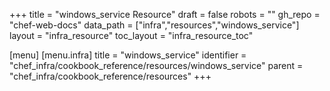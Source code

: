 +++
title = "windows_service Resource"
draft = false
robots = ""
gh_repo = "chef-web-docs"
data_path = ["infra","resources","windows_service"]
layout = "infra_resource"
toc_layout = "infra_resource_toc"

[menu]
  [menu.infra]
    title = "windows_service"
    identifier = "chef_infra/cookbook_reference/resources/windows_service"
    parent = "chef_infra/cookbook_reference/resources"
+++

<!-- The contents of this page are automatically generated from the windows_service.yaml file in the data directory. -->
<!-- To suggest a change, edit the https://github.com/chef/chef/blob/master/lib/chef/resource/windows_service.rb file
      and submit a pull request to the https://github.com/chef/chef repository. -->
